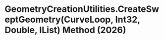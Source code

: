 # GeometryCreationUtilities.CreateSweptGeometry(CurveLoop, Int32, Double, IList<CurveLoop>) Method (2026)

﻿